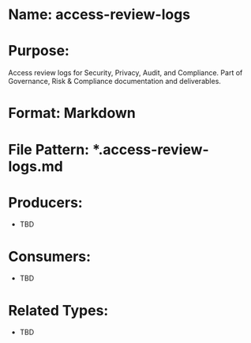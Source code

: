 # Name: access-review-logs

# Purpose:
Access review logs for Security, Privacy, Audit, and Compliance. Part of Governance, Risk & Compliance documentation and deliverables.

# Format: Markdown

# File Pattern: *.access-review-logs.md

# Producers:
- TBD

# Consumers:
- TBD

# Related Types:
- TBD
